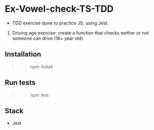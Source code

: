 # Ex-Vowel-check-TS-TDD

- TDD exercise done to practice JS, using Jest.

1. Driving age exercise: create a function that checks wether or not someone can drive (18+ year old)

## Installation

>> npm install

## Run tests

>> npm test

## Stack

- Jest
